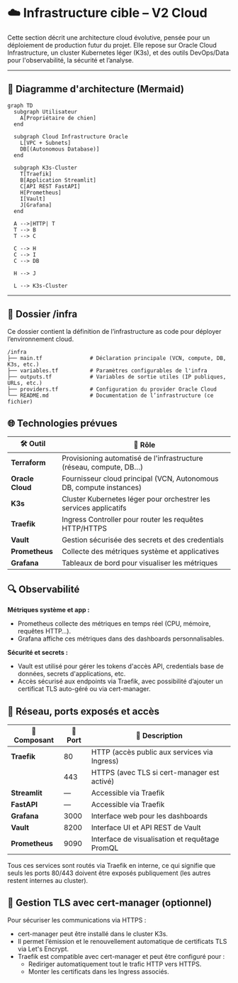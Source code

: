 # ☁️ Infrastructure cible – V2 Cloud

Cette section décrit une architecture cloud évolutive, pensée pour un déploiement de production futur du projet. Elle repose sur Oracle Cloud Infrastructure, un cluster Kubernetes léger (K3s), et des outils DevOps/Data pour l'observabilité, la sécurité et l’analyse.

---

## 🔧 Diagramme d'architecture (Mermaid)
```mermaid
graph TD
  subgraph Utilisateur
    A[Propriétaire de chien]
  end

  subgraph Cloud Infrastructure Oracle
    L[VPC + Subnets]
    DB[(Autonomous Database)]
  end

  subgraph K3s-Cluster
    T[Traefik]
    B[Application Streamlit]
    C[API REST FastAPI]
    H[Prometheus]
    I[Vault]
    J[Grafana]
  end

  A -->|HTTP| T
  T --> B
  T --> C

  C --> H
  C --> I
  C --> DB

  H --> J

  L --> K3s-Cluster
```

---

## 📁 Dossier /infra

Ce dossier contient la définition de l’infrastructure as code pour déployer l’environnement cloud.

```
/infra
├── main.tf               # Déclaration principale (VCN, compute, DB, K3s, etc.)
├── variables.tf          # Paramètres configurables de l'infra
├── outputs.tf            # Variables de sortie utiles (IP publiques, URLs, etc.)
├── providers.tf          # Configuration du provider Oracle Cloud
└── README.md             # Documentation de l’infrastructure (ce fichier)
```

## 🌐 Technologies prévues

| 🛠️ Outil         | 🎯 Rôle                                                                 |
|------------------|------------------------------------------------------------------------|
| **Terraform**    | Provisioning automatisé de l'infrastructure (réseau, compute, DB…)     |
| **Oracle Cloud** | Fournisseur cloud principal (VCN, Autonomous DB, compute instances)     |
| **K3s**          | Cluster Kubernetes léger pour orchestrer les services applicatifs       |
| **Traefik**      | Ingress Controller pour router les requêtes HTTP/HTTPS                  |
| **Vault**        | Gestion sécurisée des secrets et des credentials                        |
| **Prometheus**   | Collecte des métriques système et applicatives                          |
| **Grafana**      | Tableaux de bord pour visualiser les métriques                          |

## 🔍 Observabilité

**Métriques système et app :**
- Prometheus collecte des métriques en temps réel (CPU, mémoire, requêtes HTTP…).
- Grafana affiche ces métriques dans des dashboards personnalisables.

**Sécurité et secrets :**
- Vault est utilisé pour gérer les tokens d'accès API, credentials base de données, secrets d'applications, etc.
- Accès sécurisé aux endpoints via Traefik, avec possibilité d’ajouter un certificat TLS auto-géré ou via cert-manager.

## 🔁 Réseau, ports exposés et accès

| 🧱 Composant   | 🔌 Port | 📝 Description                                                  |
|----------------|--------|------------------------------------------------------------------|
| **Traefik**     | 80     | HTTP (accès public aux services via Ingress)                    |
|                | 443    | HTTPS (avec TLS si cert-manager est activé)                     |
| **Streamlit**   | —      | Accessible via Traefik                                          |
| **FastAPI**     | —      | Accessible via Traefik                                          |
| **Grafana**     | 3000   | Interface web pour les dashboards                               |
| **Vault**       | 8200   | Interface UI et API REST de Vault                               |
| **Prometheus**  | 9090   | Interface de visualisation et requêtage PromQL                  |

Tous ces services sont routés via Traefik en interne, ce qui signifie que seuls les ports 80/443 doivent être exposés publiquement (les autres restent internes au cluster).

## 🔐 Gestion TLS avec cert-manager (optionnel)

Pour sécuriser les communications via HTTPS :
- cert-manager peut être installé dans le cluster K3s.
- Il permet l’émission et le renouvellement automatique de certificats TLS via Let's Encrypt.
- Traefik est compatible avec cert-manager et peut être configuré pour :
  - Rediriger automatiquement tout le trafic HTTP vers HTTPS.
  - Monter les certificats dans les Ingress associés.
